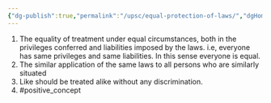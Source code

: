 ```yaml
---
{"dg-publish":true,"permalink":"/upsc/equal-protection-of-laws/","dgHomeLink":true,"dgPassFrontmatter":false}
---
```


1. The equality of treatment under equal circumstances, both in the privileges conferred and liabilities imposed by the laws. i.e, everyone has same privileges and same liabilities. In this sense everyone is equal. 
2. The similar application of the same laws to all persons who are similarly situated
3. Like should be treated alike without any discrimination. 
4. #positive_concept 